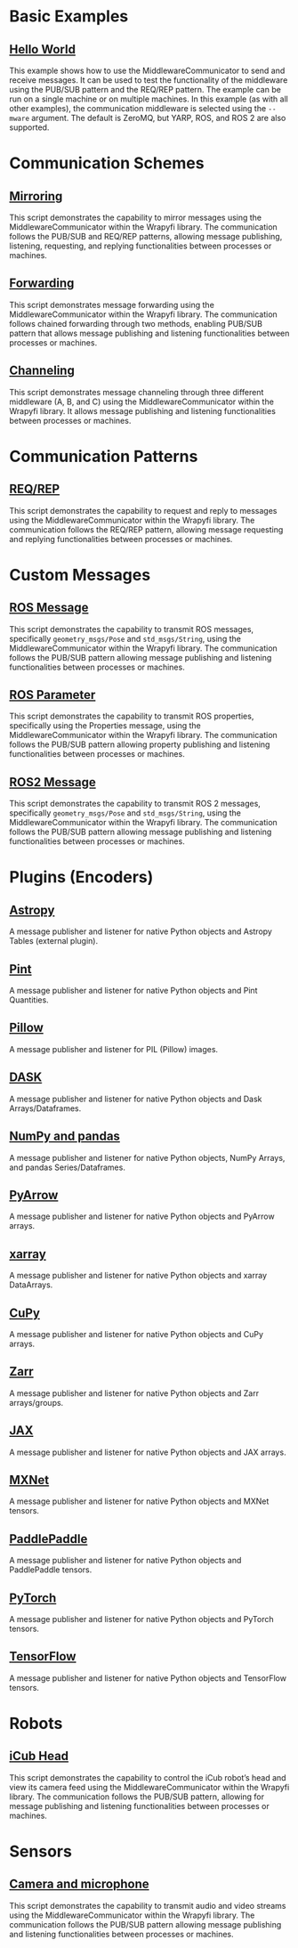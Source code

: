 # Basic Examples

## [Hello World](https://wrapyfi.readthedocs.io/en/latest/examples/examples.html#module-examples.hello_world)
This example shows how to use the MiddlewareCommunicator to send and receive messages. It can be used to test the functionality of the middleware using the PUB/SUB pattern and the REQ/REP pattern. The example can be run on a single machine or on multiple machines. In this example (as with all other examples), the communication middleware is selected using the `--mware` argument. The default is ZeroMQ, but YARP, ROS, and ROS 2 are also supported.


# Communication Schemes

## [Mirroring](https://wrapyfi.readthedocs.io/en/latest/examples/examples.communication_schemes.html#module-examples.communication_schemes.mirroring_example)
This script demonstrates the capability to mirror messages using the MiddlewareCommunicator within the Wrapyfi library. The communication follows the PUB/SUB and REQ/REP patterns, allowing message publishing, listening, requesting, and replying functionalities between processes or machines.

## [Forwarding](https://wrapyfi.readthedocs.io/en/latest/examples/examples.communication_schemes.html#module-examples.communication_schemes.forwarding_example)
This script demonstrates message forwarding using the MiddlewareCommunicator within the Wrapyfi library. The communication follows chained forwarding through two methods, enabling PUB/SUB pattern that allows message publishing and listening functionalities between processes or machines.

## [Channeling](https://wrapyfi.readthedocs.io/en/latest/examples/examples.communication_schemes.html#module-examples.communication_schemes.channeling_example)
This script demonstrates message channeling through three different middleware (A, B, and C) using the MiddlewareCommunicator within the Wrapyfi library. It allows message publishing and listening functionalities between processes or machines.

# Communication Patterns

[//]: # (## [PUB/SUB]&#40;https://wrapyfi.readthedocs.io/en/latest/examples/examples.communication_patterns.html#module-examples.communication_patterns.pub_sub_example&#41;)

[//]: # (This script demonstrates the capability to publish and subscribe to messages using the MiddlewareCommunicator within the Wrapyfi library. The communication follows the PUB/SUB pattern, allowing message publishing and listening functionalities between processes or machines.)

## [REQ/REP](https://wrapyfi.readthedocs.io/en/latest/examples/examples.communication_patterns.html#module-examples.communication_patterns.request_reply_example)
This script demonstrates the capability to request and reply to messages using the MiddlewareCommunicator within the Wrapyfi library. The communication follows the REQ/REP pattern, allowing message requesting and replying functionalities between processes or machines.

# Custom Messages

## [ROS Message](https://wrapyfi.readthedocs.io/en/latest/examples/examples.custom_msgs.html#module-examples.custom_msgs.ros_message_example)
This script demonstrates the capability to transmit ROS messages, specifically `geometry_msgs/Pose` and `std_msgs/String`, using the MiddlewareCommunicator within the Wrapyfi library. The communication follows the PUB/SUB pattern allowing message publishing and listening functionalities between processes or machines.

## [ROS Parameter](https://wrapyfi.readthedocs.io/en/latest/examples/examples.custom_msgs.html#module-examples.custom_msgs.ros_parameter_example)
This script demonstrates the capability to transmit ROS properties, specifically using the Properties message, using the MiddlewareCommunicator within the Wrapyfi library. The communication follows the PUB/SUB pattern allowing property publishing and listening functionalities between processes or machines.

## [ROS2 Message](https://wrapyfi.readthedocs.io/en/latest/examples/examples.custom_msgs.html#module-examples.custom_msgs.ros2_message_example)
This script demonstrates the capability to transmit ROS 2 messages, specifically `geometry_msgs/Pose` and `std_msgs/String`, using the MiddlewareCommunicator within the Wrapyfi library. The communication follows the PUB/SUB pattern allowing message publishing and listening functionalities between processes or machines.

# Plugins (Encoders)

## [Astropy](https://wrapyfi.readthedocs.io/en/latest/examples/examples.encoders.html#module-examples.encoders.astropy_example)
A message publisher and listener for native Python objects and Astropy Tables (external plugin).

## [Pint](https://wrapyfi.readthedocs.io/en/latest/examples/examples.encoders.html#module-examples.encoders.pint_example)
A message publisher and listener for native Python objects and Pint Quantities.

## [Pillow](https://wrapyfi.readthedocs.io/en/latest/examples/examples.encoders.html#module-examples.encoders.pillow_example)
A message publisher and listener for PIL (Pillow) images.

## [DASK](https://wrapyfi.readthedocs.io/en/latest/examples/examples.encoders.html#module-examples.encoders.dask_example)
A message publisher and listener for native Python objects and Dask Arrays/Dataframes.

## [NumPy and pandas](https://wrapyfi.readthedocs.io/en/latest/examples/examples.encoders.html#module-examples.encoders.numpy_pandas_example)
A message publisher and listener for native Python objects, NumPy Arrays, and pandas Series/Dataframes.

## [PyArrow](https://wrapyfi.readthedocs.io/en/latest/examples/examples.encoders.html#module-examples.encoders.pyarrow_example)
A message publisher and listener for native Python objects and PyArrow arrays.

## [xarray](https://wrapyfi.readthedocs.io/en/latest/examples/examples.encoders.html#module-examples.encoders.xarray_example)
A message publisher and listener for native Python objects and xarray DataArrays.

## [CuPy](https://wrapyfi.readthedocs.io/en/latest/examples/examples.encoders.html#module-examples.encoders.cupy_example)
A message publisher and listener for native Python objects and CuPy arrays.

## [Zarr](https://wrapyfi.readthedocs.io/en/latest/examples/examples.encoders.html#module-examples.encoders.zarr_example)
A message publisher and listener for native Python objects and Zarr arrays/groups.

## [JAX](https://wrapyfi.readthedocs.io/en/latest/examples/examples.encoders.html#module-examples.encoders.jax_example)
A message publisher and listener for native Python objects and JAX arrays.

## [MXNet](https://wrapyfi.readthedocs.io/en/latest/examples/examples.encoders.html#module-examples.encoders.mxnet_example)
A message publisher and listener for native Python objects and MXNet tensors.

## [PaddlePaddle](https://wrapyfi.readthedocs.io/en/latest/examples/examples.encoders.html#module-examples.encoders.paddlepaddle_example)
A message publisher and listener for native Python objects and PaddlePaddle tensors.

## [PyTorch](https://wrapyfi.readthedocs.io/en/latest/examples/examples.encoders.html#module-examples.encoders.pytorch_example)
A message publisher and listener for native Python objects and PyTorch tensors.

## [TensorFlow](https://wrapyfi.readthedocs.io/en/latest/examples/examples.encoders.html#module-examples.encoders.tensorflow_example)
A message publisher and listener for native Python objects and TensorFlow tensors.

# Robots

## [iCub Head](https://wrapyfi.readthedocs.io/en/latest/examples/examples.robots.html#module-examples.robots.icub_head)
This script demonstrates the capability to control the iCub robot’s head and view its camera feed using the MiddlewareCommunicator within the Wrapyfi library. The communication follows the PUB/SUB pattern, allowing for message publishing and listening functionalities between processes or machines.

# Sensors

## [Camera and microphone](https://wrapyfi.readthedocs.io/en/latest/examples/examples.sensors.html#module-examples.sensors.cam_mic)
This script demonstrates the capability to transmit audio and video streams using the MiddlewareCommunicator within the Wrapyfi library. The communication follows the PUB/SUB pattern allowing message publishing and listening functionalities between processes or machines.
